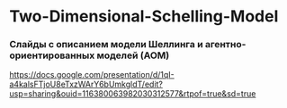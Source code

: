 # Two-Dimensional-Schelling-Model


### Слайды с описанием модели Шеллинга и агентно-ориентированных моделей (АОМ) 
https://docs.google.com/presentation/d/1qI-a4kalsFTjoU8eTxzWArY6bUmkgldT/edit?usp=sharing&ouid=116380063982030312577&rtpof=true&sd=true
